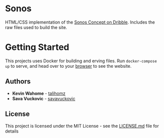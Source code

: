 # Sonos

HTML/CSS implementation of the [Sonos Concept on Dribble](https://dribbble.com/shots/3627581-Sonos-Redesign-homepage/attachments/809897).
Includes the raw files used to build the site.

# Getting Started

This projects uses Docker for building and erving files.
Run `docker-compose up` to serve, and head over to your [browser](http://localhost:3000) to see the website.


## Authors

* **Kevin Wahome** - [talihomz](https://github.com/talihomz)
* **Sava Vuckovic** - [savavuckovic](https://github.com/savavuckovic)

## License

This project is licensed under the MIT License - see the [LICENSE.md](LICENSE.md) file for details
